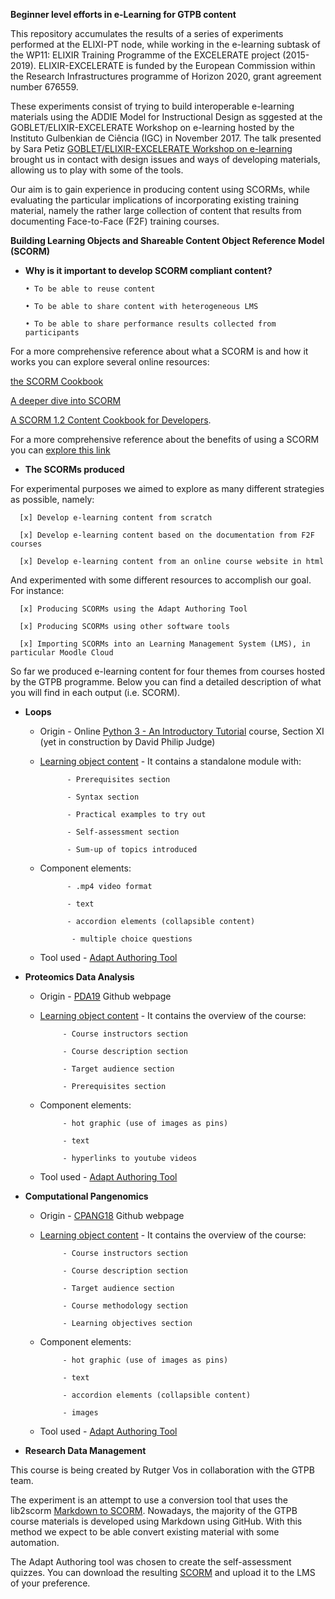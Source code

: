 **Beginner level efforts in e-Learning for GTPB content**

This repository accumulates the results of a series of experiments performed at the ELIXI-PT node, while working in the e-learning subtask of the WP11: ELIXIR Training Programme of the EXCELERATE project (2015-2019). ELIXIR-EXCELERATE is funded by the European Commission within the Research Infrastructures programme of Horizon 2020, grant agreement number 676559.

These experiments consist of trying to build interoperable e-learning materials using the ADDIE Model for Instructional Design
as sggested at the GOBLET/ELIXIR-EXCELERATE Workshop on e-learning hosted by the Instituto Gulbenkian de Ciência (IGC) in November 2017. The talk presented by Sara Petiz [GOBLET/ELIXIR-EXCELERATE Workshop on e-learning](https://github.com/alexcaetano/GTPB_Elearning/blob/master/GOBLET_ELIXIR_Workshop_elearning_SaraPetiz_21112017.pdf) brought us in contact with design issues and ways of developing materials, allowing us to play with some of the tools.

Our aim is to gain experience in producing content using SCORMs, while evaluating the particular implications of incorporating existing training material, namely the rather large collection of content that results from documenting Face-to-Face (F2F) training courses.



**Building Learning Objects and Shareable Content Object Reference Model (SCORM)**

- **Why is it important to develop SCORM compliant content?**

      • To be able to reuse content
    
      • To be able to share content with heterogeneous LMS
    
      • To be able to share performance results collected from participants
    

For a more comprehensive reference about what a SCORM is and how it works you can explore several online resources: 


[the SCORM Cookbook](https://scorm.com/scorm-explained/scorm-resources/scorm-cookbook/) 

[A deeper dive into SCORM](https://scorm.com/scorm-explained/) 

[A SCORM 1.2 Content Cookbook for Developers](https://scorm.com/wp-content/assets/cookbook/CookingUpASCORM_v1_2.pdf).

For a more comprehensive reference about the benefits of using a SCORM you can [explore this link](https://scorm.com/scorm-explained/business-of-scorm/benefits-of-scorm/)



- **The SCORMs produced**

 For experimental purposes we aimed to explore as many different strategies as possible, namely:
 
      [x] Develop e-learning content from scratch
      
      [x] Develop e-learning content based on the documentation from F2F courses
      
      [x] Develop e-learning content from an online course website in html
      
  And experimented with some different resources to accomplish our goal. For instance:
  
      [x] Producing SCORMs using the Adapt Authoring Tool
      
      [x] Producing SCORMs using other software tools
      
      [x] Importing SCORMs into an Learning Management System (LMS), in particular Moodle Cloud
      

So far we produced e-learning content for four themes from courses hosted by the GTPB programme. Below you can find a detailed description of what you will find in each output (i.e. SCORM).

   - **Loops**
   
   
        - Origin - Online [Python 3 - An Introductory Tutorial](https://rawgit.com/BioinformaticsTraining/Critical-Guides/gh-pages/HTML/Python_Bits.html#Section-XI) course, Section XI (yet in construction by David Philip Judge)
            
   
        - [Learning object content](https://github.com/alexcaetano/GTPB_Elearning/blob/master/SCORMs/loops_module.zip) - It contains a standalone module with:
       
                    - Prerequisites section
        
                    - Syntax section
        
                    - Practical examples to try out
        
                    - Self-assessment section
        
                    - Sum-up of topics introduced
        
        
        
        - Component elements:
      
                    - .mp4 video format
            
                    - text 
                   
                    - accordion elements (collapsible content) 
            
                     - multiple choice questions

    
       - Tool used - [Adapt Authoring Tool](https://www.adaptlearning.org/)
       
        
   - **Proteomics Data Analysis**
     
     
        - Origin - [PDA19](https://gtpb.github.io/PDA19/) Github webpage 
            
       
        - [Learning object content](https://github.com/alexcaetano/GTPB_Elearning/blob/master/SCORMs/proteomics_overview.zip) - It contains the overview of the course:
     
                   - Course instructors section
                   
                   - Course description section
                   
                   - Target audience section
                   
                   - Prerequisites section
                   
                   
        
        - Component elements:
             
      
                   - hot graphic (use of images as pins)
            
                   - text 
                   
                   - hyperlinks to youtube videos

    
        - Tool used - [Adapt Authoring Tool](https://www.adaptlearning.org/) 
      
      
      
      
   - **Computational Pangenomics**
     
     
        - Origin - [CPANG18](https://github.com/GTPB/CPANG18/blob/master/index.md) Github webpage 
             
       
        - [Learning object content](https://github.com/alexcaetano/GTPB_Elearning/blob/master/SCORMs/pangenomics_overview.zip) - It contains the overview of the course:
     
                   - Course instructors section
                   
                   - Course description section
                   
                   - Target audience section
                   
                   - Course methodology section
                   
                   - Learning objectives section
                   
        
        - Component elements:
             
      
                   - hot graphic (use of images as pins)
            
                   - text 
                   
                   - accordion elements (collapsible content)
                   
                   - images

    
       - Tool used - [Adapt Authoring Tool](https://www.adaptlearning.org/) 



   - **Research Data Management**

This course is being created by Rutger Vos in collaboration with the GTPB team. 

The experiment is an attempt to use a conversion tool that uses the lib2scorm  [Markdown to SCORM](https://github.com/naturalis/markdown2scorm). Nowadays, the majority of the GTPB course materials is developed using Markdown using GitHub. With this method we expect to be able convert existing material with some automation.

The Adapt Authoring tool was chosen to create the self-assessment quizzes. You can download the resulting  [SCORM](https://github.com/alexcaetano/GTPB_Elearning/blob/master/SCORMs/data_management_assessment.zip) and upload it to the LMS of your preference.





